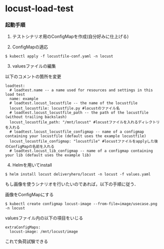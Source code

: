 # locust-load-test

### 起動手順

1. テストシナリオ用のConfigMapを作成(自分好みに仕上げる)

2. ConfigMapの適応
   
```
$ kubectl apply -f locustfile-conf.yaml -n locust
```


3. valuesファイルの編集
   
以下のコメントの箇所を変更
```
loadtest:
  # loadtest.name -- a name used for resources and settings in this load test
  name: example
  # loadtest.locust_locustfile -- the name of the locustfile
  locust_locustfile: locustfile.py #locustのファイル名
  # loadtest.locust_locustfile_path -- the path of the locustfile (without trailing backslash)
  locust_locustfile_path: "/mnt/locust" #locustファイルを入れるディレクトリを入れる
  # loadtest.locust_locustfile_configmap -- name of a configmap containing your locustfile (default uses the example locustfile)
  locust_locustfile_configmap: "locustfile" #locustファイルをapplyした後のConfigMapの名前を入れる
  # loadtest.locust_lib_configmap -- name of a configmap containing your lib (default uses the example lib)
```

4. Helmを用いてinstall
```
$ helm install locust deliveryhero/locust -n locust -f values.yaml 
```




もし画像を使うシナリオを行いたいのであれば，以下の手順に従う．

画像をConfigMapにする
```
$ kubectl create configmap locust-image --from-file=image/usecase.png -n locust
```


valuesファイル内の以下の項目をいじる
```
extraConfigMaps:
  locust-image: /mnt/locust/image
```

これで負荷試験できる


